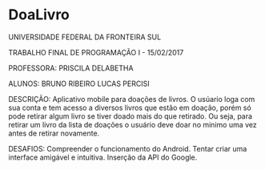 # DoaLivro
UNIVERSIDADE FEDERAL DA FRONTEIRA SUL

  TRABALHO FINAL DE PROGRAMAÇÃO I - 15/02/2017

  PROFESSORA: PRISCILA DELABETHA

  ALUNOS: BRUNO RIBEIRO
          LUCAS PERCISI

  DESCRIÇÃO:      Aplicativo mobile para doações de livros. O usúario loga com sua conta e tem
              acesso a diversos livros que estão em doação, porém só pode retirar algum livro se
              tiver doado mais do que retirado. Ou seja, para retirar um livro da lista de doações
              o usuário deve doar no minimo uma vez antes de retirar novamente.

  DESAFIOS:   Compreender o funcionamento do Android.
              Tentar criar uma interface amigável e intuitiva.
              Inserção da API do Google.          
